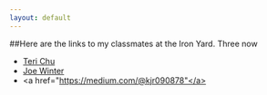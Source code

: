 ```yaml
---
layout: default
---
```


##Here are the links to my classmates at the Iron Yard.
Three now

* <a href="http://www.getlosthere.com">Teri Chu</a>
* <a href="https://joe.ventures">Joe Winter</a>
* <a href="https://medium.com/@kjr090878"</a>